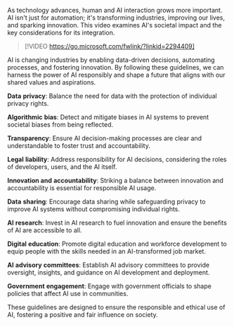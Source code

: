 As technology advances, human and AI interaction grows more important. AI isn't just for automation; it's transforming industries, improving our lives, and sparking innovation. This video examines AI's societal impact and the key considerations for its integration.

> [!VIDEO https://go.microsoft.com/fwlink/?linkid=2294409]

AI is changing industries by enabling data-driven decisions, automating processes, and fostering innovation. By following these guidelines, we can harness the power of AI responsibly and shape a future that aligns with our shared values and aspirations.

**Data** **privacy**: Balance the need for data with the protection of individual privacy rights. 

**Algorithmic** **bias**: Detect and mitigate biases in AI systems to prevent societal biases from being reflected.

**Transparency**: Ensure AI decision-making processes are clear and understandable to foster trust and accountability.

**Legal** **liability**: Address responsibility for AI decisions, considering the roles of developers, users, and the AI itself.

**Innovation and** **accountability**: Striking a balance between innovation and accountability is essential for responsible AI usage.

**Data** **sharing**: Encourage data sharing while safeguarding privacy to improve AI systems without compromising individual rights.

**AI** **research**: Invest in AI research to fuel innovation and ensure the benefits of AI are accessible to all.

**Digital** **education**: Promote digital education and workforce development to equip people with the skills needed in an AI-transformed job market.

**AI** **advisory** **committees**: Establish AI advisory committees to provide oversight, insights, and guidance on AI development and deployment.

**Government** **engagement**: Engage with government officials to shape policies that affect AI use in communities.

These guidelines are designed to ensure the responsible and ethical use of AI, fostering a positive and fair influence on society.